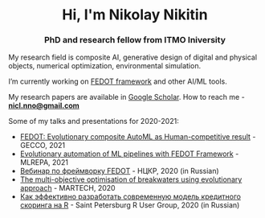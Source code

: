 <h1 align="center">Hi, I'm Nikolay Nikitin</h1>
<h3 align="center">PhD and research fellow from ITMO Iniversity</h3>

My research field is composite AI, generative design of digital and physical objects, numerical optimization, environmental simulation. 

I’m currently working on [FEDOT framework](https://github.com/nccr-itmo/FEDOT) and other AI/ML tools.

My research papers are available in [Google Scholar](https://scholar.google.com/citations?user=eQBTGccAAAAJ&hl=ru). How to reach me - **nicl.nno@gmail.com**

Some of my talks and presentations for 2020-2021:

- [FEDOT: Evolutionary composite AutoML as Human-competitive result](https://www.youtube.com/watch?v=9Rhqcsrolb8&ab_channel=NSS-Lab) - GECCO, 2021
- [Evolutionary automation of ML pipelines with FEDOT Framework](https://www.youtube.com/watch?v=wXIP-1wGYQ8) - MLREPA, 2021
- [Вебинар по фреймворку FEDOT](https://www.youtube.com/watch?v=wX-3es2gXro) - НЦКР, 2020 (in Russian)
- [The multi-objective optimisation of breakwaters using evolutionary approach](https://www.youtube.com/watch?v=sJAc-aKCals) - MARTECH, 2020
- [Как эффективно разработать современную модель кредитного скоринга на R](https://www.youtube.com/watch?v=fCM8mQJGims) - Saint Petersburg R User Group, 2020 (in Russian)
